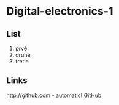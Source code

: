 # Digital-electronics-1

## List
1. prvé
2. druhé
3. tretie

## Links

http://github.com - automatic!
[GitHub](http://github.com)
